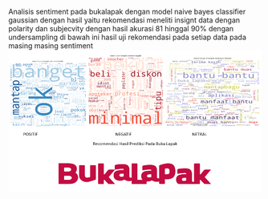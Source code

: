 Analisis sentiment pada bukalapak dengan model naive bayes classifier gaussian dengan hasil yaitu rekomendasi meneliti insignt data dengan polarity dan subjecvity dengan hasil akurasi 81 hinggal 90% dengan undersampling 
di bawah ini hasil uji rekomendasi pada setiap data pada masing masing sentiment
![Alt Text](Screenshot%202023-09-08%20140728.png)
